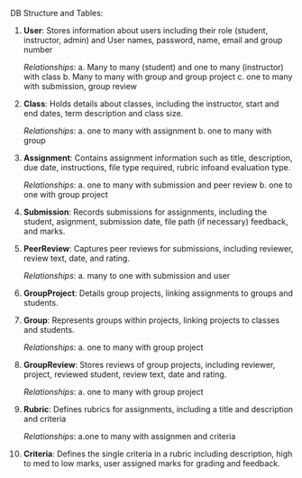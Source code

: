 DB Structure and Tables:

1. **User**: Stores information about users including their role (student, instructor, admin) and User names, password, name, email and group number
   
   *Relationships*:
   a. Many to many (student) and one to many (instructor) with class
   b. Many to many with group and group project
   c. one to many with submission, group review
3. **Class**: Holds details about classes, including the instructor, start and end dates, term description and class size.
   
   *Relationships*:
   a. one to many with assignment
   b. one to many with group
5. **Assignment**: Contains assignment information such as title, description, due date, instructions, file type required, rubric infoand evaluation type.
   
   *Relationships*:
   a. one to many with submission and peer review
   b. one to one with group project
7. **Submission**: Records submissions for assignments, including the student, asignment, submission date, file path (if necessary) feedback, and marks. 
8. **PeerReview**: Captures peer reviews for submissions, including reviewer, review text, date, and rating.
   
   *Relationships*:
   a. many to one with submission and user
10. **GroupProject**: Details group projects, linking assignments to groups and students.
11. **Group**: Represents groups within projects, linking projects to classes and students.
    
    *Relationships*:
   a. one to many with group project
13. **GroupReview**: Stores reviews of group projects, including reviewer, project, reviewed student, review text, date and rating.
    
    *Relationships*:
   a. one to many with group project
15. **Rubric**: Defines rubrics for assignments, including a title and description and criteria

    *Relationships*:
   a.one to many with assignmen and criteria
17. **Criteria**: Defines the single criteria in a rubric including description, high to med to low marks, user assigned marks for grading and feedback.
